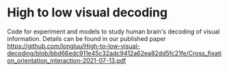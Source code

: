 # High to low visual decoding
 Code for experiment and models to study human brain's decoding of visual information. Details can be found in our published paper https://github.com/longluu/High-to-low-visual-decoding/blob/bbd66edc911e45c32adc9412a62ea82dd5fc21fe/Cross_fixation_orientation_interaction-2021-07-13.pdf
